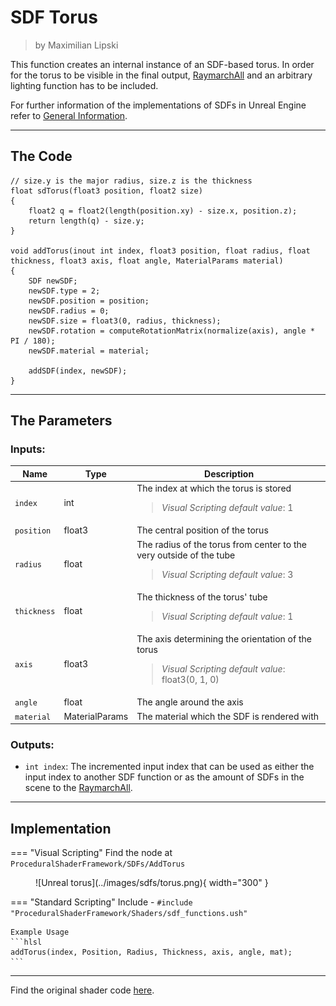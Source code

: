 <div class="container">
    <h1 class="main-heading">SDF Torus</h1>
    <blockquote class="author">by Maximilian Lipski</blockquote>
</div>

This function creates an internal instance of an SDF-based torus. In order for the torus to be visible in the final output, [RaymarchAll](raymarchAll.md) and an arbitrary lighting function has to be included. 

For further information of the implementations of SDFs in Unreal Engine refer to [General Information](generalInformation.md).

---

## The Code

``` hlsl
// size.y is the major radius, size.z is the thickness
float sdTorus(float3 position, float2 size)
{
    float2 q = float2(length(position.xy) - size.x, position.z);
    return length(q) - size.y;
}

void addTorus(inout int index, float3 position, float radius, float thickness, float3 axis, float angle, MaterialParams material)
{
    SDF newSDF;
    newSDF.type = 2;
    newSDF.position = position;
    newSDF.radius = 0;
    newSDF.size = float3(0, radius, thickness);
    newSDF.rotation = computeRotationMatrix(normalize(axis), angle * PI / 180);
    newSDF.material = material;
    
    addSDF(index, newSDF);
}
```

---

## The Parameters

### Inputs:
| Name            | Type     | Description |
|-----------------|----------|-------------|
| `index`        | int   | The index at which the torus is stored <br> <blockquote> *Visual Scripting default value*: 1 </blockquote>|
| `position`        | float3   | The central position of the torus |
| `radius`        | float   | The radius of the torus from center to the very outside of the tube <br> <blockquote> *Visual Scripting default value*: 3 </blockquote>|
| `thickness`        | float   | The thickness of the torus' tube <br> <blockquote> *Visual Scripting default value*: 1 </blockquote>|
| `axis`        | float3   | The axis determining the orientation of the torus <br> <blockquote> *Visual Scripting default value*: float3(0, 1, 0) </blockquote> |
| `angle`        | float   | The angle around the axis |
| `material` | MaterialParams | The material which the SDF is rendered with |
    
### Outputs:
- ```int index```: The incremented input index that can be used as either the input index to another SDF function or as the amount of SDFs in the scene to the [RaymarchAll](raymarchAll.md).  

---

## Implementation

=== "Visual Scripting"
    Find the node at `ProceduralShaderFramework/SDFs/AddTorus`
<figure markdown="span">
    ![Unreal torus](../images/sdfs/torus.png){ width="300" }
</figure>

=== "Standard Scripting"
    Include - ```#include "ProceduralShaderFramework/Shaders/sdf_functions.ush"```

    Example Usage
    ```hlsl
    addTorus(index, Position, Radius, Thickness, axis, angle, mat);
    ```

---

Find the original shader code [here](../../../shaders/geometry/).